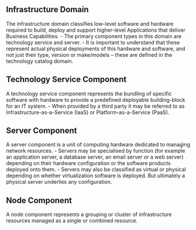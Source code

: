 ## Infrastructure Domain
The infrastructure domain classifies low-level software and hardware required to build, deploy and support higher-level Applications that deliver Business Capabilities.
    - The primary component types in this domain are technology service and server.
    - It is important to understand that these represent actual physical deployments of this hardware and software, and not just their type, version or make/models – these are defined in the technology catalog domain.
## Technology Service Component
A technology service component represents the bundling of specific software with hardware to provide a predefined deployable building-block for an IT system.
    - When provided by a third party it may be referred to as Infrastructure-as-a-Service (IaaS) or Platform-as-a-Service (PaaS).
## Server Component
A server component is a unit of computing hardware dedicated to managing network resources.
    - Servers may be specialised by function (for example an application server, a database server, an email server or a web server) depending on their hardware configuration or the software products deployed onto them.
    - Servers may also be classified as virtual or physical depending on whether virtualization software is deployed. But ultimately a physical server underlies any configuration.
## Node Component
A node component represents a grouping or cluster of infrastructure resources managed as a single or combined resource.